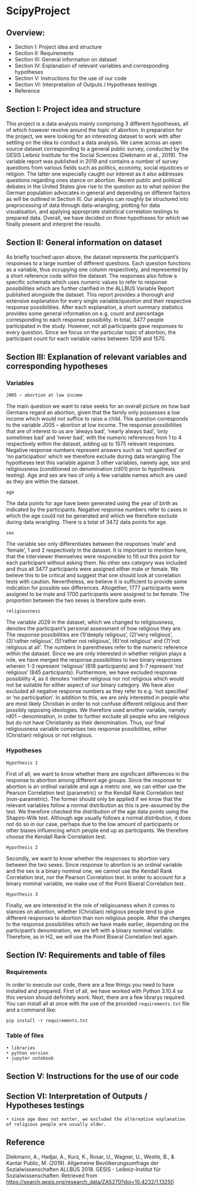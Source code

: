 # ScipyProject

## Overview:

- Section I: 	Project idea and structure
- Section II: 	Requirements
- Section III: 	General information on dataset
- Section IV: 	Explanation of relevant variables and corresponding hypotheses
- Section V: 	Instructions for the use of our code 
- Section VI: 	Interpretation of Outputs / Hypotheses testings
- Reference


## Section I: Project idea and structure

This project is a data analysis mainly comprising 3 different hypotheses, all of which however revolve around the topic of abortion. In preparation for the project, we were looking for an interesting dataset to work with after settling on the idea to conduct a data analysis. We came across an open source dataset corresponding to a general public survey, conducted by the GESIS Leibniz Institute for the Social Sciences (Diekmann et al., 2019). The variable report was published in 2019 and contains a number of survey questions from various fields such as politics, economy, social injustices or religion. The latter one especially caught our interest as it also addresses questions regarding ones stance on abortion. Recent public and political debates in the United States give rise to the question as to what opinion the German population advocates in general and depending on different factors as will be outlined in Section III.
Our analysis can roughly be structured into preprocessing of data through data-wrangling, plotting for data visualisation, and applying appropriate statistical correlation testings to prepared data. Overall, we have decided on three hypotheses for which we finally present and interpret the results.


## Section II: General information on dataset

As briefly touched upon above, the dataset represents the participant’s responses to a large number of different questions. Each question functions as a variable, thus occupying one column respectively, and represented by a short reference code within the dataset. The responses also follow a specific schemata which uses numeric values to refer to response possibilities which are further clarified in the ALLBUS Variable Report published alongside the dataset. This report provides a thorough and extensive explanation for every single variable/question and their respective response possibilities. After each explanation, a short summary statistics provides some general information on e.g. count and percentage corresponding to each response possibility.
In total, 3477 people participated in the study. However, not all participants gave responses to every question. Since we focus on the particular topic of abortion, the participant count for each variable varies between 1259 and 1570.


## Section III: Explanation of relevant variables and corresponding hypotheses

### Variables
`J005 – abortion at low income`

The main question we want to raise seeks for an overall picture on how bad Germans regard an abortion, given that the family only possesses a low income which would not suffice to raise a child. This question corresponds to the variable J005 – abortion at low income. The response possibilities that are of interest to us are ‘always bad’, ‘nearly always bad’, ‘only sometimes bad’ and ‘never bad’, with the numeric references from 1 to 4 respectively within the dataset, adding up to 1575 relevant responses. Negative response numbers represent answers such as ‘not specified’ or ‘no participation’ which we therefore exclude during data wrangling
The hypotheses test this variable against 3 other variables, namely age, sex and religiousness (conditioned on denomination (rd01) prior to hypothesis testing). Age and sex are two of only a few variable names which are used as they are within the dataset.

`age`

The data points for age have been generated using the year of birth as indicated by the participants. Negative response numbers refer to cases in which the age could not be generated and which we therefore exclude during data wrangling. There is a total of 3472 data points for age.

`sex`

The variable sex only differentiates between the responses ‘male’ and ‘female’, 1 and 2 respectively in the dataset. It is important to mention here, that the interviewer themselves were responsible to fill out this point for each participant without asking them. No other sex category was included and thus all 3477 participants were assigned either male or female. We believe this to be critical and suggest that one should look at correlation tests with caution. Nevertheless, we believe it is sufficient to provide some indication for possible sex differences. Altogether, 1777 participants were assigned to be male and 1700 participants were assigned to be female. The proportion between the two sexes is therefore quite even.

`religiousness`

The variable J029 in the dataset, which we changed to religiousness, denotes the participant’s personal assessment of how religious they are. The response possibilities are (1)‘deeply religious’, (2)‘very religious’, (3)‘rather religious’, (5)‘rather not religious’, (6)‘not religious’ and (7)‘not religious at all’. The numbers in parentheses refer to the numeric reference within the dataset.
Since we are only interested in whether religion plays a role, we have merged the response possibilities to two binary responses wherein 1-3 represent ‘religious’ (616 participants) and 5-7 represent ‘not religious’ (845 participants). Furthermore, we have excluded response possibility 4, as it denotes ‘neither religious nor not religious which would not be suitable for either aspect of our binary category. We have also excluded all negative response numbers as they refer to e.g. ‘not specified’ or ‘no participation’.
In addition to this, we are only interested in people who are most likely Christian in order to not confuse different religious and their possibly opposing ideologies. We therefore used another variable, namely rd01 – denomination, in order to further exclude all people who are religious but do not have Christianity as their denomination. Thus, our final religiousness variable comprises two response possibilities, either (Christian) religious or not religious.

### Hypotheses
    Hypothesis 1
First of all, we want to know whether there are significant differences in the response to abortion among different age groups. Since the response to abortion is an ordinal variable and age a metric one, we can either use the Pearson Correlation test (parametric) or the Kendall Rank Correlation test (non-parametric). The former should only be applied if we know that the relevant variables follow a normal distribution as this is pre-assumed by the test. We therefore checked the distribution of the age data points using the Shapiro-Wilk test. Although age usually follows a normal distribution, it does not do so in our case, perhaps due to the low amount of participants or other biases influencing which people end up as participants. We therefore choose the Kendall Rank Correlation test.

    Hypothesis 2
Secondly, we want to know whether the responses to abortion vary between the two sexes. Since response to abortion is an ordinal variable and the sex is a binary nominal one, we cannot use the Kendall Rank Correlation test, nor the Pearson Correlation test. In order to account for a binary nominal variable, we make use of the Point Biseral Correlation test.

    Hypothesis 3
Finally, we are interested in the role of religiousness when it comes to stances on abortion, whether (Christian) religious people tend to give different responses to abortion than non religious people. After the changes to the response possibilities which we have made earlier, depending on the participant’s denomination, we are left with a binary nominal variable. Therefore, as in H2, we will use the Point Biseral Correlation test again.


## Section IV: Requirements and table of files

### Requirements
In order to execute our code, there are a few things you need to have installed and prepared. First of all, we have worked with Python 3.10.4 so this version should definitely work. Next, there are a few librarys required. You can install all at once with the use of the provided `requirements.txt` file and a command like:

    pip install -r requirements.txt


### Table of files


    • libraries
    • python version
    • jupyter notebook

## Section V: Instructions for the use of our code 


## Section VI: Interpretation of Outputs / Hypotheses testings
    • since age does not matter, we excluded the alternative explanation of religious people are usually older.
    
    
    
    
    
## Reference
Diekmann, A., Hadjar, A., Kurz, K., Rosar, U., Wagner, U., Westle, B., & Kantar Public, M. (2019). Allgemeine Bevölkerungsumfrage der Sozialwissenschaften ALLBUS 2018. GESIS - Leibniz-Institut für Sozialwissenschaften. Retrieved from https://search.gesis.org/research_data/ZA5270?doi=10.4232/1.13250

